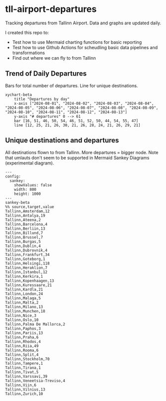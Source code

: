 # tll-airport-departures

Tracking departures from Tallinn Airport. Data and graphs are updated daily.

I created this repo to:
- Test how to use Mermaid charting functions for basic reporting
- Test how to use Github Actions for scheudling basic data pipelines and transformations
- Find out where we can fly to from Tallinn

## Trend of Daily Departures

Bars for total number of departures. Line for unique destinations.

```mermaid
xychart-beta
    title "Departures by day"
    x-axis ["2024-08-01", "2024-08-02", "2024-08-03", "2024-08-04", "2024-08-05", "2024-08-06", "2024-08-07", "2024-08-08", "2024-08-09", "2024-08-10", "2024-08-11", "2024-08-12", "2024-08-13"]
    y-axis "# departures" 0 --> 61
    bar [16, 51, 46, 50, 54, 46, 51, 52, 50, 44, 54, 55, 47]
    line [12, 25, 21, 26, 30, 21, 26, 28, 24, 21, 26, 29, 21]
```


## Unique destinations and departures

All destinations flown to from Tallinn. More departures = bigger node.
Note that umlauts don't seem to be supported in Mermaid Sankey Diagrams (experimental diagram).

```mermaid
---
config:
  sankey:
    showValues: false
    width: 800
    height: 1000
---
sankey-beta
%% source,target,value
Tallinn,Amsterdam,12
Tallinn,Antalya,19
Tallinn,Ateena,2
Tallinn,Barcelona,4
Tallinn,Berliin,13
Tallinn,Billund,7
Tallinn,Brussel,7
Tallinn,Burgas,5
Tallinn,Dublin,4
Tallinn,Dubrovnik,4
Tallinn,Frankfurt,34
Tallinn,Goteborg,1
Tallinn,Helsingi,118
Tallinn,Heraklion,7
Tallinn,Istanbul,12
Tallinn,Kerkira,1
Tallinn,Kopenhaagen,13
Tallinn,Kuressaare,21
Tallinn,Kardla,21
Tallinn,London,24
Tallinn,Malaga,5
Tallinn,Malta,2
Tallinn,Milano,13
Tallinn,Munchen,18
Tallinn,Nice,3
Tallinn,Oslo,10
Tallinn,Palma De Mallorca,2
Tallinn,Paphos,3
Tallinn,Pariis,13
Tallinn,Praha,6
Tallinn,Rhodos,4
Tallinn,Riia,49
Tallinn,Rooma,6
Tallinn,Split,4
Tallinn,Stockholm,70
Tallinn,Tampere,1
Tallinn,Tirana,1
Tallinn,Tivat,5
Tallinn,Varssavi,39
Tallinn,Veneetsia-Treviso,4
Tallinn,Viin,6
Tallinn,Vilnius,13
Tallinn,Zurich,10


```
